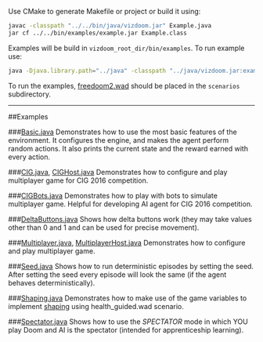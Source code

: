 Use CMake to generate Makefile or project or build it using:
```bash
javac -classpath "../../bin/java/vizdoom.jar" Example.java
jar cf ../../bin/examples/example.jar Example.class
```

Examples will be build in ``vizdoom_root_dir/bin/examples``.
To run example use:
```bash
java -Djava.library.path="../java" -classpath "../java/vizdoom.jar:example.jar" Example
```


To run the examples, [freedoom2.wad]( https://freedoom.github.io/download.html) should be placed in the  ``scenarios`` subdirectory.

---
##Examples

###[Basic.java](https://github.com/mwydmuch/ViZDoom/blob/master/examples/java/Basic.java)
Demonstrates how to use the most basic features of the environment. It configures the engine, and makes the agent perform random actions. It also prints the current state and the reward earned with every action.

###[CIG.java](https://github.com/mwydmuch/ViZDoom/blob/master/examples/java/CIG.java), [CIGHost.java](https://github.com/mwydmuch/ViZDoom/blob/master/examples/java/CIGHost.java)
Demonstrates how to configure and play multiplayer game for CIG 2016 competition.

###[CIGBots.java](https://github.com/mwydmuch/ViZDoom/blob/master/examples/java/CIGBots.java)
Demonstrates how to play with bots to simulate multiplayer game. Helpful for developing AI agent for CIG 2016 competition.

###[DeltaButtons.java](https://github.com/mwydmuch/ViZDoom/blob/master/examples/java/DeltaButtons.java)
Shows how delta buttons work (they may take values other than 0 and 1 and can be used for precise movement).

###[Multiplayer.java](https://github.com/mwydmuch/ViZDoom/blob/master/examples/java/Multiplayer.java), [MultiplayerHost.java](https://github.com/mwydmuch/ViZDoom/blob/master/examples/java/MultiplayerHost.java)
Demonstrates how to configure and play multiplayer game.

###[Seed.java](https://github.com/mwydmuch/ViZDoom/blob/master/examples/java/Seed.java)
Shows how to run deterministic episodes by setting the seed. After setting the seed every episode will look the same (if the agent behaves deterministically).

###[Shaping.java](https://github.com/mwydmuch/ViZDoom/blob/master/examples/java/Shaping.java)
Demonstrates how to make use of the game variables to implement [shaping](https://en.wikipedia.org/wiki/Shaping_(psychology)) using health_guided.wad scenario.

###[Spectator.java](https://github.com/mwydmuch/ViZDoom/blob/master/examples/java/Spectator.java)
Shows how to use the *SPECTATOR* mode in which YOU play Doom and AI is the spectator (intended for apprenticeship learning).
